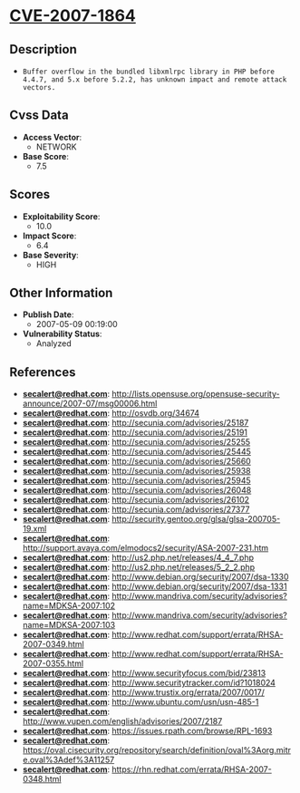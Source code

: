 
# [CVE-2007-1864](http://lists.opensuse.org/opensuse-security-announce/2007-07/msg00006.html)

## Description

- `Buffer overflow in the bundled libxmlrpc library in PHP before 4.4.7, and 5.x before 5.2.2, has unknown impact and remote attack vectors.`

## Cvss Data

- **Access Vector**:
  - NETWORK
- **Base Score**:
  - 7.5

## Scores

- **Exploitability Score**:
  - 10.0
- **Impact Score**:
  - 6.4
- **Base Severity**:
  - HIGH

## Other Information

- **Publish Date**:
  - 2007-05-09 00:19:00
- **Vulnerability Status**:
  - Analyzed

## References

- **secalert@redhat.com**: http://lists.opensuse.org/opensuse-security-announce/2007-07/msg00006.html
- **secalert@redhat.com**: http://osvdb.org/34674
- **secalert@redhat.com**: http://secunia.com/advisories/25187
- **secalert@redhat.com**: http://secunia.com/advisories/25191
- **secalert@redhat.com**: http://secunia.com/advisories/25255
- **secalert@redhat.com**: http://secunia.com/advisories/25445
- **secalert@redhat.com**: http://secunia.com/advisories/25660
- **secalert@redhat.com**: http://secunia.com/advisories/25938
- **secalert@redhat.com**: http://secunia.com/advisories/25945
- **secalert@redhat.com**: http://secunia.com/advisories/26048
- **secalert@redhat.com**: http://secunia.com/advisories/26102
- **secalert@redhat.com**: http://secunia.com/advisories/27377
- **secalert@redhat.com**: http://security.gentoo.org/glsa/glsa-200705-19.xml
- **secalert@redhat.com**: http://support.avaya.com/elmodocs2/security/ASA-2007-231.htm
- **secalert@redhat.com**: http://us2.php.net/releases/4_4_7.php
- **secalert@redhat.com**: http://us2.php.net/releases/5_2_2.php
- **secalert@redhat.com**: http://www.debian.org/security/2007/dsa-1330
- **secalert@redhat.com**: http://www.debian.org/security/2007/dsa-1331
- **secalert@redhat.com**: http://www.mandriva.com/security/advisories?name=MDKSA-2007:102
- **secalert@redhat.com**: http://www.mandriva.com/security/advisories?name=MDKSA-2007:103
- **secalert@redhat.com**: http://www.redhat.com/support/errata/RHSA-2007-0349.html
- **secalert@redhat.com**: http://www.redhat.com/support/errata/RHSA-2007-0355.html
- **secalert@redhat.com**: http://www.securityfocus.com/bid/23813
- **secalert@redhat.com**: http://www.securitytracker.com/id?1018024
- **secalert@redhat.com**: http://www.trustix.org/errata/2007/0017/
- **secalert@redhat.com**: http://www.ubuntu.com/usn/usn-485-1
- **secalert@redhat.com**: http://www.vupen.com/english/advisories/2007/2187
- **secalert@redhat.com**: https://issues.rpath.com/browse/RPL-1693
- **secalert@redhat.com**: https://oval.cisecurity.org/repository/search/definition/oval%3Aorg.mitre.oval%3Adef%3A11257
- **secalert@redhat.com**: https://rhn.redhat.com/errata/RHSA-2007-0348.html

